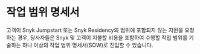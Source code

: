 # 작업 범위 명세서

고객이 Snyk Jumpstart 또는 Snyk Residency의 범위에 포함되지 않는 지원을 요청하는 경우, 당사자들은 Snyk 및 고객이 지불할 비용을 포함하여 수행할 작업 범위를 기술하는 하나 이상의 작업 범위 명세서(SOW)로 진입할 수 있습니다.

